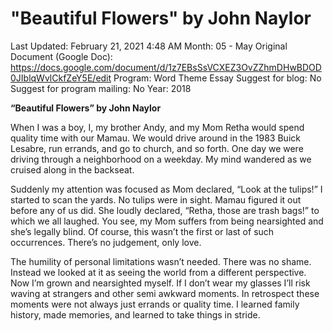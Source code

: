 # "Beautiful Flowers" by John Naylor

Last Updated: February 21, 2021 4:48 AM
Month: 05 - May
Original Document (Google Doc): https://docs.google.com/document/d/1z7EBsSsVCXEZ3OvZZhmDHwBDOD0JIblqWvlCkfZeY5E/edit
Program: Word Theme Essay
Suggest for blog: No
Suggest for program mailing: No
Year: 2018

**“Beautiful Flowers” by John Naylor**

When I was a boy, I, my brother Andy, and my Mom Retha would spend quality time with our Mamau. We would drive around in the 1983 Buick Lesabre, run errands, and go to church, and so forth. One day we were driving through a neighborhood on a weekday. My mind wandered as we cruised along in the backseat.

Suddenly my attention was focused as Mom declared, “Look at the tulips!” I started to scan the yards. No tulips were in sight. Mamau figured it out before any of us did. She loudly declared, “Retha, those are trash bags!” to which we all laughed. You see, my Mom suffers from being nearsighted and she’s legally blind. Of course, this wasn’t the first or last of such occurrences. There’s no judgement, only love.

The humility of personal limitations wasn’t needed. There was no shame. Instead we looked at it as seeing the world from a different perspective. Now I’m grown and nearsighted myself. If I don’t wear my glasses I’ll risk waving at strangers and other semi awkward moments. In retrospect these moments were not always just errands or quality time. I learned family history, made memories, and learned to take things in stride.